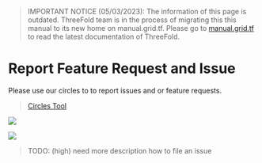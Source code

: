 > IMPORTANT NOTICE (05/03/2023): 
The information of this page is outdated. ThreeFold team is in the process of migrating this this manual to its new home on manual.grid.tf. Please go to [manual.grid.tf](https://manual.grid.tf/) to read the latest documentation of ThreeFold.

# Report Feature Request and Issue

Please use our circles to to report issues and or feature requests.

> [Circles Tool](https://circles.threefold.me/project/test-tfgrid3/issues?exclude_status=2212&order_by=-priority)

![](img/circles_tool_.png)

![](img/report_issue.png)

> TODO: (high) need more description how to file an issue